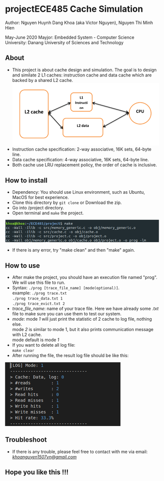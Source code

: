 # projectECE485 Cache Simulation
Author: Nguyen Huynh Dang Khoa (aka Victor Nguyen), Nguyen Thi Minh Hien  

May-June 2020
Mayjor: Embedded System - Computer Science  
University: Danang University of Sciences and Technology  
## About
- This project is about cache design and simulation. The goal is to design and similate 2 L1 caches: instruction cache and data cache which are backed by a shared L2 cache.  
![cache_image](img/system.png)
- Instruction cache specification: 2-way associative, 16K sets, 64-byte line.
- Data cache specification: 4-way associative, 16K sets, 64-byte line.
- Both cache use LRU replacement policy, the order of cache is inclusive.
## How to install
- Dependency: You should use Linux environment, such as Ubuntu, MacOS for best experience.  
- Clone this directory by `git clone` or Download the zip.
- Go into /project directory. 
- Open terminal and `make` the project.  

![make](img/make.png)

- If there is any error, try "make clean" and then "make" again.

## How to use
- After make the project, you should have an execution file named "prog". We will use this file to run.
- Syntax: `./prog [trace_file_name] [mode(optional)]`.  
          example: `./prog trace.txt`  
                   `./prog trace_data.txt 1`  
                   `./prog trace_evict.txt 2`  
- *trace_file_name*: name of your trace file. Here we have already some *.txt* file to make sure you can use them to test our system.
- *mode*: mode *1* will just print the statistic of 2 cache to log file, nothing else.  
        mode *2* is similar to mode 1, but it also prints communication message with L2 cache.  
        mode default is mode *1*  
- If you want to delete all log file:  
        `make clear`
- After running the file, the result log file should be like this:   

![log](img/log.png)
## Troubleshoot
- If there is any trouble, please feel free to contact with me via email: *khoanguyen1507vn@gmail.com*

## Hope you like this !!!



